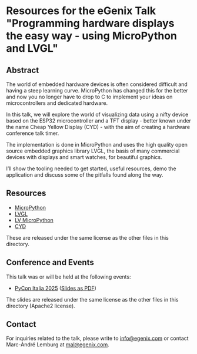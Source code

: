 # Resources for the eGenix Talk "Programming hardware displays the easy way - using MicroPython and LVGL"

## Abstract

The world of embedded hardware devices is often considered difficult and having a steep learning curve. MicroPython has changed this for the better and now you no longer have to drop to C to implement your ideas on microcontrollers and dedicated hardware.

In this talk, we will explore the world of visualizing data using a nifty device based on the ESP32 microcontroller and a TFT display - better known under the name Cheap Yellow Display (CYD) - with the aim of creating a hardware conference talk timer.

The implementation is done in MicroPython and uses the high  quality open source embedded graphics library LVGL, the basis of many commercial devices with displays and smart watches, for beautiful graphics.

I’ll show the tooling needed to get started, useful resources, demo the application and discuss some of the pitfalls found along the way.

## Resources

- [MicroPython](https://micropython.org/)
- [LVGL](https://lvgl.io/)
- [LV MicroPython](https://github.com/lvgl/lv_micropython)
- [CYD](https://github.com/witnessmenow/ESP32-Cheap-Yellow-Display)

These are released under the same license as the other files in this directory.

## Conference and Events

This talk was or will be held at the following events:
- [PyCon Italia 2025](https://2025.pycon.it/en/event/programming-hardware-displays-the-easy-way-using-micropython-and-lvgl) ([Slides as PDF](https://downloads.egenix.com/python/PyCon-Italia-2025-Talk-Programming-Hardware-Displays.pdf))

The slides are released under the same license as the other files in this directory (Apache2 license).

## Contact

For inquiries related to the talk, please write to info@egenix.com or contact Marc-André Lemburg at mal@egenix.com.
